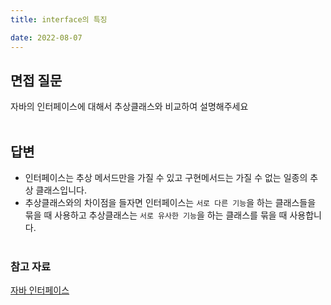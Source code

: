 ```yaml
---
title: interface의 특징

date: 2022-08-07
---
```


## 면접 질문

자바의 인터페이스에 대해서 추상클래스와 비교하여 설명해주세요
<br></br>

## 답변

-   인터페이스는 추상 메서드만을 가질 수 있고 구현메서드는 가질 수 없는 일종의 추상 클래스입니다.<br/>
-   추상클래스와의 차이점을 들자면 인터페이스는 `서로 다른 기능`을 하는 클래스들을 묶을 때 사용하고 추상클래스는 `서로 유사한 기능`을 하는 클래스를 묶을 때 사용합니다.
    <br><br />

### 참고 자료

[자바 인터페이스](https://life-with-coding.tistory.com/488)
